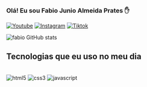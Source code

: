 ### Olá! Eu sou Fabio Junio Almeida Prates ✋

[![Youtube](https://img.shields.io/badge/YouTube-FF0000?style=for-the-badge&logo=youtube&logoColor=white)](https://www.youtube.com/channel/UCgWg8UqGOW8Nb9hH7i723KQ)
[![Instagram](https://img.shields.io/badge/Instagram-E4405F?style=for-the-badge&logo=instagram&logoColor=white)](https://www.instagram.com/fabiojunioprates/)
[![Tiktok](https://img.shields.io/badge/TikTok-000000?style=for-the-badge&logo=tiktok&logoColor=white)](https://www.tiktok.com/@fabiojunioalmeida61)


![fabio GitHub stats](https://github-readme-stats.vercel.app/api?username=fabiojunioprates&show_icons=true&theme=onedark)

## Tecnologias que eu uso no meu dia

<div style="display: inline_block"><br/>
<img align="center" alt="html5" src="https://img.shields.io/badge/HTML5-E34F26?style=for-the-badge&logo=html5&logoColor=white"/>
<img align="center" alt="css3" src="https://img.shields.io/badge/CSS3-1572B6?style=for-the-badge&logo=css3&logoColor=white"/>
<img align="center" alt="javascript" src="https://img.shields.io/badge/JavaScript-F7DF1E?style=for-the-badge&logo=javascript&logoColor=black"/>
</div>
